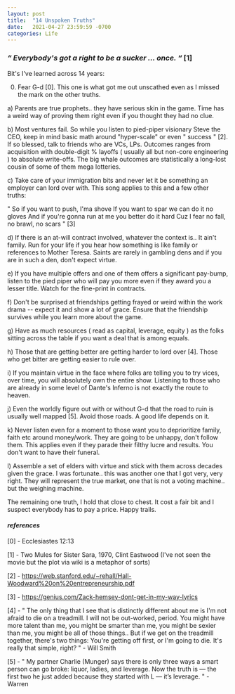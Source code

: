 ```yaml
---
layout: post
title:  "14 Unspoken Truths"
date:   2021-04-27 23:59:59 -0700
categories: Life
---
```

### _“ Everybody's got a right to be a sucker ... once. “_ [1]

Bit's I've learned across 14 years:

0) Fear G-d [0]. This one is what got me out unscathed even as I missed the mark on the other truths.

a) Parents are true prophets.. they have serious skin in the game. Time has a weird way of proving them right even if you thought they had no clue.

b) Most ventures fail. So while you listen to pied-piper visionary Steve the CEO, keep in mind basic math around "hyper-scale" or even " success " [2]. If so blessed, talk to friends who are VCs, LPs. Outcomes ranges from acquisition with double-digit % layoffs ( usually all but non-core engineering ) to absolute write-offs. The big whale outcomes are statistically a long-lost cousin of some of them mega lotteries.

c) Take care of your immigration bits and never let it be something an employer can lord over with. This song applies to this and a few other truths:

" So if you want to push, I'ma shove
If you want to spar we can do it no gloves
And if you're gonna run at me you better do it hard
Cuz I fear no fall, no brawl, no scars " [3]

d) If there is an at-will contract involved, whatever the context is.. It ain't family. Run for your life if you hear how something is like family or  references to Mother Teresa. Saints are rarely in gambling dens and if you are in such a den, don't expect virtue.

e) If you have multiple offers and one of them offers a significant pay-bump, listen to the pied piper who will pay you more even if they award you a lesser title. Watch for the fine-print in contracts.

f) Don't be surprised at friendships getting frayed or weird within the work drama -- expect it and show a lot of grace. Ensure that the friendship survives while you learn more about the game.

g) Have as much resources ( read as capital, leverage, equity ) as the folks sitting across the table if you want a deal that is among equals.

h) Those that are getting better are getting harder to lord over [4]. Those who get bitter are getting easier to rule over.

i) If you maintain virtue in the face where folks are telling you to try vices, over time, you will absolutely own the entire show. Listening to those who are already in some level of Dante's Inferno is not exactly the route to heaven.

j) Even the worldly figure out with or without G-d that the road to ruin is usually well mapped [5]. Avoid those roads. A good life depends on it. 

k) Never listen even for a moment to those want you to deprioritize family, faith etc around money/work. They are going to be unhappy, don't follow them. This applies even if they parade their filthy lucre and results. You don't want to have their funeral.

l) Assemble a set of elders with virtue and stick with them across decades given the grace. I was fortunate.. this was another one that I got very, very right. They will represent the true market, one that is not a voting machine.. but the weighing machine.

The remaining one truth, I hold that close to chest. It cost a fair bit and I suspect everybody has to pay a price. Happy trails.

#### _references_

[0] - Ecclesiastes 12:13

[1] - Two Mules for Sister Sara, 1970, Clint Eastwood (I've not seen the movie but the plot via wiki is a metaphor of sorts)

[2] - https://web.stanford.edu/~rehall/Hall-Woodward%20on%20entrepreneurship.pdf

[3] - https://genius.com/Zack-hemsey-dont-get-in-my-way-lyrics

[4] - " The only thing that I see that is distinctly different about me is I'm not afraid to die on a treadmill. I will not be out-worked, period. You might have more talent than me, you might be smarter than me, you might be sexier than me, you might be all of those things.. But if we get on the treadmill together, there's two things: You're getting off first, or I'm going to die. It's really that simple, right? " - Will Smith

[5] - " My partner Charlie (Munger) says there is only three ways a smart person can go broke: liquor, ladies, and leverage. Now the truth is — the first two he just added because they started with L — it’s leverage. " - Warren
